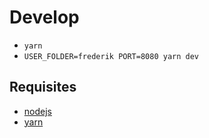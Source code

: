 
# Develop

- `yarn`
- `USER_FOLDER=frederik PORT=8080 yarn dev`

## Requisites

- [nodejs](https://nodejs.org/en/)
- [yarn](https://yarnpkg.com/)